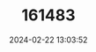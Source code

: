 ---
title: "161483"
category: "Hongeo koreana"
draft: false
date: 2024-02-22 13:03:52
languages:
  Japanese: ["Korai-kasube"]
  Korean: ["Ko-ryo-hong-eo"]
  English: ["Korean Skate"]
---